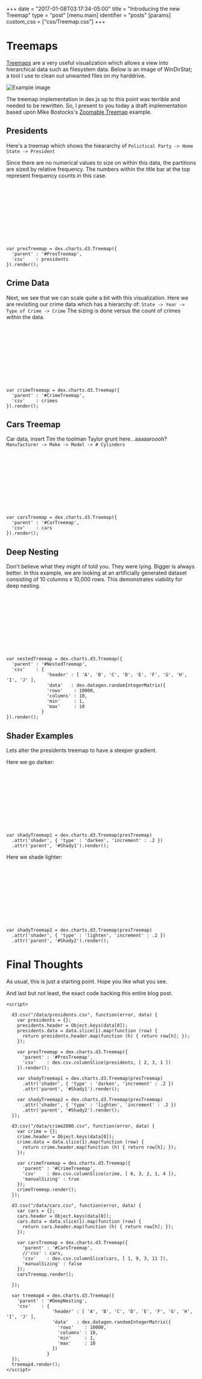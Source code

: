 +++
date = "2017-01-08T03:17:34-05:00"
title = "Introducing the new Treemap"
type = "post"
[menu.main]
  identifier = "posts"
[params]
  custom_css = ["css/Treemap.css"]
+++

# Treemaps

[Treemaps](http://www.datavizcatalogue.com/methods/treemap.html) are a very useful visualization which allows a view into
hierarchical data such as filesystem data.  Below is an image of WinDirStat; a
tool I use to clean out unwanted files on my harddrive.

![Example image](/images/blog/WinDirStat_Treemap.png)

The treemap implementation in dex.js up to this point was terrible and needed to
be rewritten.  So, I present to you today a draft implementation based upon
Mike Bostocks's [Zoomable Treemap](https://bost.ocks.org/mike/treemap/) example.

## Presidents
Here's a treemap which shows the hieararchy of
```Polictical Party -> Home State -> President```

Since there are no numerical values to size on within this data, the
partitions are sized by relative frequency.  The numbers within the
title bar at the top represent frequency counts in this case.

<svg id="PresTreemap" class="WideChart"></svg>
<pre><code class="language-javascript">var presTreemap = dex.charts.d3.Treemap({
  'parent' : '#PresTreemap',
  'csv'    : presidents
}).render();</code></pre>

## Crime Data
Next, we see that we can scale quite a bit with this visualization.
Here we are revisiting our crime data which has a hierarchy of:
```State -> Year -> Type of Crime -> Crime```
The sizing is done versus the count of crimes within the data.

<svg id="CrimeTreemap" class="WideChart"></svg>
<pre><code class="language-javascript">var crimeTreemap = dex.charts.d3.Treemap({
  'parent' : '#CrimeTreemap',
  'csv'    : crimes
}).render();</code></pre>

## Cars Treemap
Car data, insert Tim the toolman Taylor grunt here...aaaaaroooh?
```Manufacturer -> Make -> Model -> # Cylinders```

<svg id="CarsTreemap" class="WideChart"></svg>
<pre><code class="language-javascript">var carsTreemap = dex.charts.d3.Treemap({
  'parent' : '#CarTreemap',
  'csv'    : cars
}).render();</code></pre>

## Deep Nesting
Don't believe what they might of told you.  They were lying. Bigger is
always better. In this example, we are looking at an artificially
generated dataset consisting of 10 columns x 10,000 rows.  This
demonstrates viability for deep nesting.

<svg id="DeepNesting" class="WideChart"></svg>
<pre><code class="language-javascript">var nestedTreemap = dex.charts.d3.Treemap({
  'parent' : '#NestedTreemap',
  'csv'    : {
               'header' : [ 'A', 'B', 'C', 'D', 'E', 'F', 'G', 'H', 'I', 'J' ],
               'data'   : dex.datagen.randomIntegerMatrix({
               'rows'    : 10000,
               'columns' : 10,
               'min'     : 1,
               'max'     : 10
             }
}).render();</code></pre>

## Shader Examples
Lets alter the presidents treemap to have a steeper gradient.

Here we go darker:

<svg id="Shady1" class="WideChart"></svg>
<pre><code class="language-javascript">var shadyTreemap1 = dex.charts.d3.Treemap(presTreemap)
  .attr('shader', { 'type' : 'darken', 'increment' : .2 })
  .attr('parent', '#Shady1').render();
</code></pre>
      
Here we shade lighter:

<svg id="Shady2" class="WideChart"></svg>
<pre><code class="language-javascript">var shadyTreemap2 = dex.charts.d3.Treemap(presTreemap)
  .attr('shader', { 'type' : 'lighten', 'increment' : .2 })
  .attr('parent', '#Shady2').render();
</code></pre>

# Final Thoughts

As usual, this is just a starting point.  Hope you like what you see.

And last but not least, the exact code backing this entire blog post.

<pre><code class="language-javascript">&lt;script&gt;

  d3.csv("/data/presidents.csv", function(error, data) {
    var presidents = {};
    presidents.header = Object.keys(data[0]);
    presidents.data = data.slice(1).map(function (row) {
      return presidents.header.map(function (h) { return row[h]; });
    });

    var presTreemap = dex.charts.d3.Treemap({
      'parent' : '#PresTreemap',
      'csv'    : dex.csv.columnSlice(presidents, [ 2, 3, 1 ])
    }).render();
    
    var shadyTreemap1 = dex.charts.d3.Treemap(presTreemap)
      .attr('shader', { 'type' : 'darken', 'increment' : .2 })
      .attr('parent', '#Shady1').render();
      
    var shadyTreemap2 = dex.charts.d3.Treemap(presTreemap)
      .attr('shader', { 'type' : 'lighten', 'increment' : .2 })
      .attr('parent', '#Shady2').render();
  });
  
  d3.csv("/data/crime2000.csv", function(error, data) {
    var crime = {};
    crime.header = Object.keys(data[0]);
    crime.data = data.slice(1).map(function (row) {
      return crime.header.map(function (h) { return row[h]; });
    });
    
    var crimeTreemap = dex.charts.d3.Treemap({
      'parent' : '#CrimeTreemap',
      'csv'    : dex.csv.columnSlice(crime, [ 0, 3, 2, 1, 4 ]),
      'manualSizing' : true
    });
    crimeTreemap.render();
  });

  d3.csv("/data/cars.csv", function(error, data) {
    var cars = {};
    cars.header = Object.keys(data[0]);
    cars.data = data.slice(1).map(function (row) {
      return cars.header.map(function (h) { return row[h]; });
    });
    
    var carsTreemap = dex.charts.d3.Treemap({
      'parent' : '#CarsTreemap',
      //'csv' : cars,
      'csv'    : dex.csv.columnSlice(cars, [ 1, 9, 3, 11 ]),
      'manualSizing' : false
    });
    carsTreemap.render();
    
  });
    
  var treemap4 = dex.charts.d3.Treemap({
    'parent' : '#DeepNesting',
    'csv'    : {
                 'header' : [ 'A', 'B', 'C', 'D', 'E', 'F', 'G', 'H', 'I', 'J' ],
                 'data'   : dex.datagen.randomIntegerMatrix({
                   'rows'    : 10000,
                   'columns' : 10,
                   'min'     : 1,
                   'max'     : 10
                 })
               }
  });
  treemap4.render();
&lt;/script&gt;</code></pre>

<script>

  d3.csv("/data/presidents.csv", function(error, data) {
    var presidents = {};
    presidents.header = Object.keys(data[0]);
    presidents.data = data.slice(1).map(function (row) {
      return presidents.header.map(function (h) { return row[h]; });
    });

    var presTreemap = dex.charts.d3.Treemap({
      'parent' : '#PresTreemap',
      'csv'    : dex.csv.columnSlice(presidents, [ 2, 3, 1 ])
    }).render();
    
    var shadyTreemap1 = dex.charts.d3.Treemap(presTreemap)
      .attr('shader', { 'type' : 'darken', 'increment' : .2 })
      .attr('parent', '#Shady1').render();
      
    var shadyTreemap2 = dex.charts.d3.Treemap(presTreemap)
      .attr('shader', { 'type' : 'lighten', 'increment' : .2 })
      .attr('parent', '#Shady2').render();
  });
  
  d3.csv("/data/crime2000.csv", function(error, data) {
    var crime = {};
    crime.header = Object.keys(data[0]);
    crime.data = data.slice(1).map(function (row) {
      return crime.header.map(function (h) { return row[h]; });
    });
    
    var crimeTreemap = dex.charts.d3.Treemap({
      'parent' : '#CrimeTreemap',
      'csv'    : dex.csv.columnSlice(crime, [ 0, 3, 2, 1, 4 ]),
      'manualSizing' : true
    });
    crimeTreemap.render();
  });

  d3.csv("/data/cars.csv", function(error, data) {
    var cars = {};
    cars.header = Object.keys(data[0]);
    cars.data = data.slice(1).map(function (row) {
      return cars.header.map(function (h) { return row[h]; });
    });
    
    var carsTreemap = dex.charts.d3.Treemap({
      'parent' : '#CarsTreemap',
      //'csv' : cars,
      'csv'    : dex.csv.columnSlice(cars, [ 1, 9, 3, 11 ]),
      'manualSizing' : false
    });
    carsTreemap.render();
    
  });
  
  /*
  d3.csv("/data/drwho.csv", function(error, data) {
    var drwho = {};
    drwho.header = Object.keys(data[0]);
    drwho.data = data.slice(1).map(function (row) {
      return drwho.header.map(function (h) { return row[h]; });
    });
      
    var drwhoTreemap = dex.charts.d3.Treemap({
      'parent' : '#DrWhoTreemap',
      'csv'    : dex.csv.columnSlice(drwho, [5, 9, 6]),
      'manualSizing' : true
    });
    drwhoTreemap.render();
    
  });
*/
  
  var treemap4 = dex.charts.d3.Treemap({
    'parent' : '#DeepNesting',
    'csv'    : {
                 'header' : [ 'A', 'B', 'C', 'D', 'E', 'F', 'G', 'H', 'I', 'J' ],
                 'data'   : dex.datagen.randomIntegerMatrix({
                   'rows'    : 10000,
                   'columns' : 10,
                   'min'     : 1,
                   'max'     : 10
                 })
               }
  });
  treemap4.render();
</script>